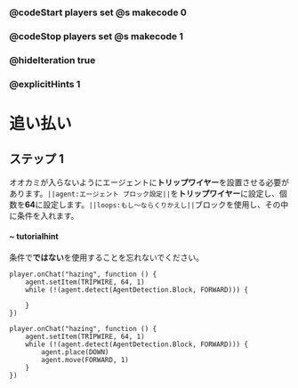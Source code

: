 ### @codeStart players set @s makecode 0
### @codeStop players set @s makecode 1

### @hideIteration true 
### @explicitHints 1


# 追い払い

## ステップ 1
オオカミが入らないようにエージェントに**トリップワイヤー**を設置させる必要があります。``||agent:エージェント ブロック設定||``を**トリップワイヤー**に設定し、個数を**64**に設定します。``||loops:もし～ならくりかえし||``ブロックを使用し、その中に条件を入れます。

#### ~ tutorialhint
条件で**ではない**を使用することを忘れないでください。

```blocks
player.onChat("hazing", function () {
    agent.setItem(TRIPWIRE, 64, 1)
    while (!(agent.detect(AgentDetection.Block, FORWARD))) {
    	
    }
})

``` 
```ghost
player.onChat("hazing", function () {
    agent.setItem(TRIPWIRE, 64, 1)
    while (!(agent.detect(AgentDetection.Block, FORWARD))) {
        agent.place(DOWN)
        agent.move(FORWARD, 1)
    }
})
```
